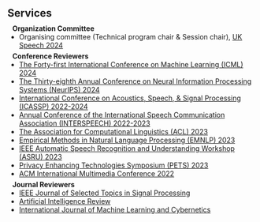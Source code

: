 <h1 id="services"></h1>

<h2 style="margin: 60px 0px 10px;">Services</h2>

<h4 style="margin:0 10px 0;">Organization Committee</h4>

<ul style="margin:0 0 5px;">
  <!-- <li>Website Chair, <a href="https://bmvc2023.org/people/organisers/"><autocolor>The British Machine Vision Conference (BMVC)</autocolor></a> <a href="https://bmvc2022.org/people/organisers/"><autocolor>2022</autocolor></a>-<a href="https://bmvc2023.org/people/organisers/"><autocolor>2023</autocolor></a></li> -->
  <li>Organising committee (Technical program chair & Session chair), <a href="https://ukspeech2023.sheffield.ac.uk/"><autocolor>UK Speech 2024</autocolor></a></li>
</ul>

<!-- <h4 style="margin:0 10px 0;">Area Chairs</h4>

<ul style="margin:0 0 5px;">
  <li><a href="https://eccv2024.ecva.net/"><autocolor>European Conference on Computer Vision (ECCV) 2024</autocolor></a></li>
  <li><a href="http://cvpr.thecvf.com/"><autocolor>IEEE/CVF Conference on Computer Vision and Pattern Recognition (CVPR) 2024</autocolor></a></li>
  <li><a href="https://iclr.cc/Conferences/2024"><autocolor>International Conference on Learning Representations (ICLR) 2024</autocolor></a></li>
  <li><a href="https://aistats.org/aistats2024/"><autocolor>International Conference on Artificial Intelligence and Statistics (AISTATS) 2023-2024</autocolor></a></li>
  <li><a href="https://bmvc2023.org/"><autocolor>The British Machine Vision Conference (BMVC) 2023</autocolor></a></li>
  <li><a href="https://www.auai.org/uai2024/"><autocolor>The Conference on Uncertainty in Artificial Intelligence (UAI) 2023-2024</autocolor></a></li>
</ul>

<h4 style="margin:0 10px 0;">Senior Program Committee</h4>

<ul style="margin:0 0 5px;">
  <li><a href="https://ijcai-21.org/"><autocolor>International Joint Conference on Artificial Intelligence (IJCAI) 2021</autocolor></a></li>
</ul> -->

<h4 style="margin:0 10px 0;">Conference Reviewers</h4>

<ul style="margin:0 0 5px;">
  <!-- <li><a href="http://cvpr2023.thecvf.com/"><autocolor>IEEE/CVF Conference on Computer Vision and Pattern Recognition (CVPR) 2021-2023</autocolor></a></li>
  <li><a href="http://iccv2023.thecvf.com/"><autocolor>IEEE/CVF International Conference on Computer Vision (ICCV) 2021-2023</autocolor></a></li>
  <li><a href="https://eccv2022.ecva.net/"><autocolor>European Conference on Computer Vision (ECCV) 2022</autocolor></a></li>
  <li><a href="https://neurips.cc/Conferences/2023"><autocolor>Annual Conference on Neural Information Processing Systems (NeurIPS) 2020-2023</autocolor></a></li>
  <li><a href="https://icml.cc/Conferences/2022"><autocolor>International Conference on Machine Learning (ICML) 2021-2023</autocolor></a></li>
  <li><a href="https://iclr.cc/Conferences/2023"><autocolor>International Conference on Learning Representations (ICLR) 2022-2023</autocolor></a></li>
  <li><a href="https://aaai.org/Conferences/AAAI-23/"><autocolor>AAAI Conference on Artificial Intelligence (AAAI) 2021-2024</autocolor></a></li>
  <li><a href="https://ijcai-23.org/"><autocolor>International Joint Conference on Artificial Intelligence (IJCAI) 2021-2023</autocolor></a></li> -->
  <li><a href="https://icml.cc/"><autocolor>The Forty-first International Conference on Machine Learning (ICML) 2024</autocolor></a></li>  
  <li><a href="https://neurips.cc/"><autocolor>The Thirty-eighth Annual Conference on Neural Information Processing Systems (NeurIPS) 2024</autocolor></a></li>  
  <li><a href="https://2024.ieeeicassp.org/"><autocolor>International Conference on Acoustics, Speech, & Signal Processing (ICASSP) 2022-2024</autocolor></a></li>  
  <li><a href="https://interspeech2024.org/"><autocolor>Annual Conference of the International Speech Communication Association (INTERSPEECH) 2022-2023</autocolor></a></li>  
  <li><a href="https://2024.aclweb.org/"><autocolor>The Association for Computational Linguistics (ACL) 2023</autocolor></a></li>  
  <li><a href="https://2023.emnlp.org/"><autocolor>Empirical Methods in Natural Language Processing (EMNLP) 2023</autocolor></a></li>
  <li><a href="http://www.asru2023.org/"><autocolor>IEEE Automatic Speech Recognition and Understanding Workshop (ASRU) 2023</autocolor></a></li>
  <li><a href="https://petsymposium.org/2023/"><autocolor>Privacy Enhancing Technologies Symposium (PETS) 2023</autocolor></a></li>
  <li><a href="https://2022.acmmm.org/"><autocolor>ACM International Multimedia Conference 2022</autocolor></a></li>
</ul>


<h4 style="margin:0 10px 0;">Journal Reviewers</h4>

<ul style="margin:0 0 20px;">
  <li><a href="https://signalprocessingsociety.org/publications-resources/ieee-journal-selected-topics-signal-processing"><autocolor>IEEE Journal of Selected Topics in Signal Processing</autocolor></a></li>
  <li><a href="https://link.springer.com/journal/10462"><autocolor>Artificial Intelligence Review</autocolor></a></li>
  <li><a href="https://link.springer.com/journal/13042"><autocolor>International Journal of Machine Learning and Cybernetics</autocolor></a></li>

</ul>


